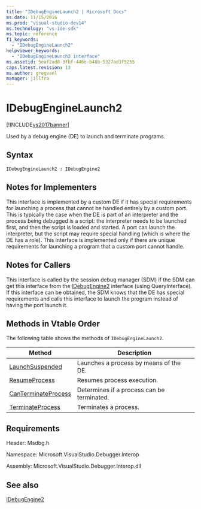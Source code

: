 ```yaml
---
title: "IDebugEngineLaunch2 | Microsoft Docs"
ms.date: 11/15/2016
ms.prod: "visual-studio-dev14"
ms.technology: "vs-ide-sdk"
ms.topic: reference
f1_keywords: 
  - "IDebugEngineLaunch2"
helpviewer_keywords: 
  - "IDebugEngineLaunch2 interface"
ms.assetid: 5eaf2ad8-3fbf-446e-b48b-5327ad3f5255
caps.latest.revision: 13
ms.author: gregvanl
manager: jillfra
---
```

# IDebugEngineLaunch2
[!INCLUDE[vs2017banner](../../../includes/vs2017banner.md)]

Used by a debug engine (DE) to launch and terminate programs.  
  
## Syntax  
  
```  
IDebugEngineLaunch2 : IDebugEngine2  
```  
  
## Notes for Implementers  
 This interface is implemented by a custom DE if it has special requirements for launching a process that cannot be handled entirely by a custom port. This is typically the case when the DE is part of an interpreter and the process being debugged is a script: the interpreter needs to be launched first, and then the script is loaded and started. A port can launch the interpreter, but the script may require special handling (which is where the DE has a role). This interface is implemented only if there are unique requirements for launching a program that a custom port cannot handle.  
  
## Notes for Callers  
 This interface is called by the session debug manager (SDM) if the SDM can get this interface from the [IDebugEngine2](../../../extensibility/debugger/reference/idebugengine2.md) interface (using QueryInterface). If this interface can be obtained, the SDM knows that the DE has special requirements and calls this interface to launch the program instead of having the port launch it.  
  
## Methods in Vtable Order  
 The following table shows the methods of `IDebugEngineLaunch2`.  
  
|Method|Description|  
|------------|-----------------|  
|[LaunchSuspended](../../../extensibility/debugger/reference/idebugenginelaunch2-launchsuspended.md)|Launches a process by means of the DE.|  
|[ResumeProcess](../../../extensibility/debugger/reference/idebugenginelaunch2-resumeprocess.md)|Resumes process execution.|  
|[CanTerminateProcess](../../../extensibility/debugger/reference/idebugenginelaunch2-canterminateprocess.md)|Determines if a process can be terminated.|  
|[TerminateProcess](../../../extensibility/debugger/reference/idebugenginelaunch2-terminateprocess.md)|Terminates a process.|  
  
## Requirements  
 Header: Msdbg.h  
  
 Namespace: Microsoft.VisualStudio.Debugger.Interop  
  
 Assembly: Microsoft.VisualStudio.Debugger.Interop.dll  
  
## See also  
 [IDebugEngine2](../../../extensibility/debugger/reference/idebugengine2.md)
